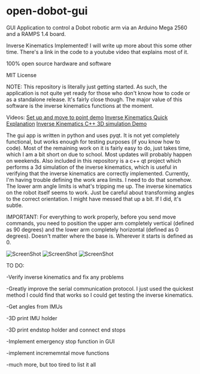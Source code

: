 # open-dobot-gui
GUI Application to control a Dobot robotic arm via an Arduino Mega 2560 and a RAMPS 1.4 board. 

Inverse Kinematics Implemented! I will write up more about this some other time. There's a link in the code to a youtube video that explains most of it.

100% open source hardware and software

MIT License

NOTE: This repository is literally just getting started. As such, the application is not quite yet ready for those who don't know how to code or as a standalone release. It's fairly close though. The major value of this software is the inverse kinematics functions at the moment.

Videos:
[Set up and move to point demo](https://youtu.be/FjHylzeWPgg)
[Inverse Kinematics Quick Explanation](https://youtu.be/Nsgcq8Uz_Vc)
[Inverse Kinematics C++ 3D simulation Demo](https://youtu.be/5oExIlkn5EA)


The gui app is written in python and uses pyqt. It is not yet completely functional, but works enough for testing purposes (if you know how to code). Most of the remaining work on it is fairly easy to do, just takes time, which I am a bit short on due to school. Most updates will probably happen on weekends. Also included in this repository is a c++ qt project which performs a 3d simulation of the inverse kinematics, which is useful in verifying that the inverse kinematics are correctly implemented. Currently, I'm having trouble defining the work area limits. I need to do that somehow. The lower arm angle limits is what's tripping me up. The inverse kinematics on the robot itself seems to work. Just be careful about transforming angles to the correct orientation. I might have messed that up a bit. If I did, it's subtle. 

IMPORTANT: For everything to work properly, before you send move commands, you need to position the upper arm completely vertical (defined as 90 degrees) and the lower arm completely horizontal (defined as 0 degrees). Doesn't matter where the base is. Wherever it starts is defined as 0.

![ScreenShot](https://raw.githubusercontent.com/mikef522/open-dobot-gui/master/opendobotgui1.PNG)
![ScreenShot](https://raw.githubusercontent.com/mikef522/open-dobot-gui/master/inversekinematicssimulationc%2B%2Bqt.PNG)
![ScreenShot](https://raw.githubusercontent.com/mikef522/open-dobot-gui/master/opendobotgui2.PNG)

TO DO:

-Verify inverse kinematics and fix any problems

-Greatly improve the serial communication protocol. I just used the quickest method I could find that works so I could get testing the inverse kinematics.

-Get angles from IMUs

-3D print IMU holder

-3D print endstop holder and connect end stops

-Implement emergency stop function in GUI

-implement incrememntal move functions

-much more, but too tired to list it all

